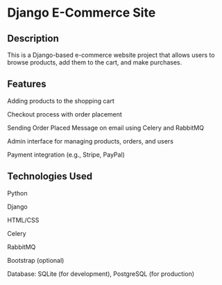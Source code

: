 # Django E-Commerce Site
## Description
This is a Django-based e-commerce website project that allows users to browse products, add them to the cart, and make purchases.

## Features
Adding products to the shopping cart

Checkout process with order placement

Sending Order Placed Message on email using Celery and RabbitMQ

Admin interface for managing products, orders, and users

Payment integration (e.g., Stripe, PayPal)

## Technologies Used
Python

Django

HTML/CSS

Celery

RabbitMQ

Bootstrap (optional)

Database: SQLite (for development), PostgreSQL (for production)
